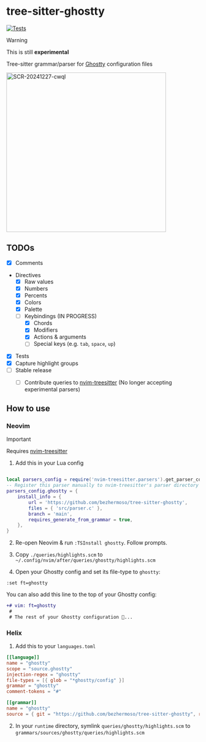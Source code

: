 # tree-sitter-ghostty

[![Tests](https://github.com/bezhermoso/tree-sitter-ghostty/actions/workflows/ci.yml/badge.svg)](https://github.com/bezhermoso/tree-sitter-ghostty/actions/workflows/ci.yml)

> [!WARNING]
> This is still **experimental**

Tree-sitter grammar/parser for [Ghostty] configuration files

<img width="416" alt="SCR-20241227-cwql" src="https://github.com/user-attachments/assets/143dd0f9-c28d-4bfe-a084-db6bf4ac5dc9" />


## TODOs

- [x] Comments
- Directives
    - [x] Raw values
    - [x] Numbers
    - [x] Percents
    - [x] Colors 
    - [x] Palette
    - [ ] Keybindings (IN PROGRESS)
        - [x] Chords
        - [x] Modifiers
        - [x] Actions & arguments
        - [ ] Special keys (e.g. `tab`, `space`, `up`)
- [x] Tests
- [x] Capture highlight groups
- [ ] Stable release
    - [ ] Contribute queries to [nvim-treesitter] (No longer accepting experimental parsers)


## How to use

### Neovim

> [!IMPORTANT]
> Requires [nvim-treesitter]

1. Add this in your Lua config

```lua

local parsers_config = require('nvim-treesitter.parsers').get_parser_configs()
-- Register this parser manually to nvim-treesitter's parser directory
parsers_config.ghostty = {
    install_info = {
        url = 'https://github.com/bezhermoso/tree-sitter-ghostty',
        files = { 'src/parser.c' },
        branch = 'main',
        requires_generate_from_grammar = true,
    },
}
```

2. Re-open Neovim & run `:TSInstall ghostty`. Follow prompts.

3. Copy `./queries/highlights.scm` to `~/.config/nvim/after/queries/ghostty/highlights.scm`

4. Open your Ghostty config and set its file-type to `ghostty`:

```
:set ft=ghostty
```

You can also add this line to the top of your Ghostty config:

```diff
+# vim: ft=ghostty
 #
 # The rest of your Ghostty configuration 👻...
```

### Helix

1. Add this to your `languages.toml`

```toml
[[language]]
name = "ghostty"
scope = "source.ghostty"
injection-regex = "ghostty"
file-types = [{ glob = "*ghostty/config" }]
grammar = "ghostty"
comment-tokens = "#"

[[grammar]]
name = "ghostty"
source = { git = "https://github.com/bezhermoso/tree-sitter-ghostty", rev = "main" }
```

2. In your `runtime` directory, symlink `queries/ghostty/highlights.scm` to `grammars/sources/ghostty/queries/highlights.scm`

[Ghostty]: https://ghostty.org
[nvim-treesitter]: https://github.com/nvim-treesitter/nvim-treesitter
